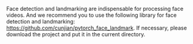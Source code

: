 Face detection and landmarking are indispensable for processing face videos. And we recommend you to use the following library for face detection and landmarking: https://github.com/cunjian/pytorch_face_landmark.
If necessary, please download the project and put it in the current directory.
